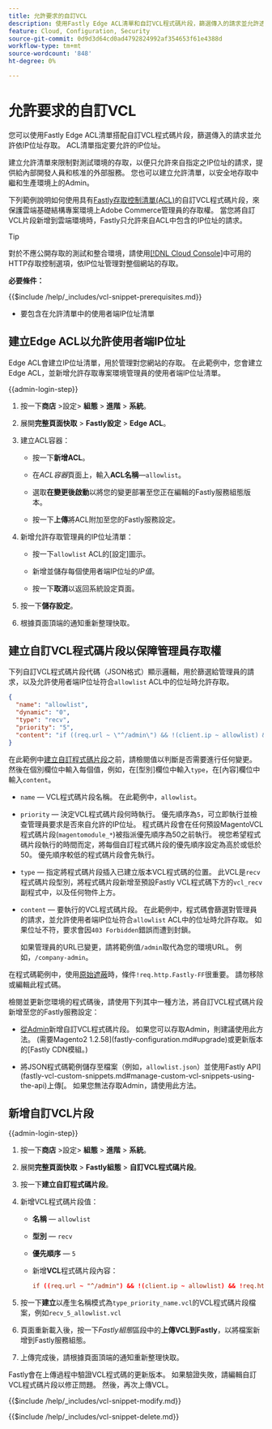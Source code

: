 ```yaml
---
title: 允許要求的自訂VCL
description: 使用Fastly Edge ACL清單和自訂VCL程式碼片段，篩選傳入的請求並允許透過IP位址存取Adobe Commerce網站。
feature: Cloud, Configuration, Security
source-git-commit: 0d9d3d64cd0ad4792824992af354653f61e4388d
workflow-type: tm+mt
source-wordcount: '848'
ht-degree: 0%

---
```


# 允許要求的自訂VCL

您可以使用Fastly Edge ACL清單搭配自訂VCL程式碼片段，篩選傳入的請求並允許依IP位址存取。 ACL清單指定要允許的IP位址。

建立允許清單來限制對測試環境的存取，以便只允許來自指定之IP位址的請求，提供給內部開發人員和核准的外部服務。 您也可以建立允許清單，以安全地存取中繼和生產環境上的Admin。

下列範例說明如何使用具有[Fastly存取控制清單(ACL)](https://docs.fastly.com/guides/access-control-lists/about-acls)的自訂VCL程式碼片段，來保護雲端基礎結構專案環境上Adobe Commerce管理員的存取權。 當您將自訂VCL片段新增到雲端環境時，Fastly只允許來自ACL中包含的IP位址的請求。

>[!TIP]
>
>對於不應公開存取的測試和整合環境，請使用[[!DNL Cloud Console]](../project/overview.md#access-the-project-web-interface)中可用的HTTP存取控制選項，依IP位址管理對整個網站的存取。

**必要條件：**


{{$include /help/_includes/vcl-snippet-prerequisites.md}}

- 要包含在允許清單中的使用者端IP位址清單

## 建立Edge ACL以允許使用者端IP位址

Edge ACL會建立IP位址清單，用於管理對您網站的存取。 在此範例中，您會建立Edge ACL，並新增允許存取專案環境管理員的使用者端IP位址清單。

{{admin-login-step}}

1. 按一下&#x200B;**商店** >設定> **組態** > **進階** > **系統**。

1. 展開&#x200B;**完整頁面快取** > **Fastly設定** > **Edge ACL**。

1. 建立ACL容器：

   - 按一下&#x200B;**新增ACL**。

   - 在&#x200B;*ACL容器*&#x200B;頁面上，輸入&#x200B;**ACL名稱**—`allowlist`。

   - 選取&#x200B;**在變更後啟動**&#x200B;以將您的變更部署至您正在編輯的Fastly服務組態版本。

   - 按一下&#x200B;**上傳**&#x200B;將ACL附加至您的Fastly服務設定。

1. 新增允許存取管理員的IP位址清單：

   - 按一下`allowlist` ACL的[設定]圖示。

   - 新增並儲存每個使用者端IP位址的&#x200B;*IP值*。

   - 按一下&#x200B;**取消**&#x200B;以返回系統設定頁面。

1. 按一下&#x200B;**儲存設定**。

1. 根據頁面頂端的通知重新整理快取。

## 建立自訂VCL程式碼片段以保障管理員存取權

下列自訂VCL程式碼片段代碼（JSON格式）顯示邏輯，用於篩選給管理員的請求，以及允許使用者端IP位址符合`allowlist` ACL中的位址時允許存取。

```json
{
  "name": "allowlist",
  "dynamic": "0",
  "type": "recv",
  "priority": "5",
  "content": "if ((req.url ~ \"^/admin\") && !(client.ip ~ allowlist) && !req.http.Fastly-FF) { error 403 \"Forbidden\"; }"
}
```

在此範例中[建立自訂程式碼片段](https://experienceleague.adobe.com/docs/commerce-on-cloud/user-guide/cdn/custom-vcl-snippets/fastly-vcl-allowlist.html#add-the-custom-vcl-snippet)之前，請檢閱值以判斷是否需要進行任何變更。 然後在個別欄位中輸入每個值，例如，在[型別]欄位中輸入`type`，在[內容]欄位中輸入`content`。

- `name` — VCL程式碼片段名稱。 在此範例中，`allowlist`。

- `priority` — 決定VCL程式碼片段何時執行。 優先順序為`5`，可立即執行並檢查管理員要求是否來自允許的IP位址。 程式碼片段會在任何預設MagentoVCL程式碼片段(`magentomodule_*`)被指派優先順序為50之前執行。 視您希望程式碼片段執行的時間而定，將每個自訂程式碼片段的優先順序設定為高於或低於50。 優先順序較低的程式碼片段會先執行。

- `type` — 指定將程式碼片段插入已建立版本VCL程式碼的位置。 此VCL是`recv`程式碼片段型別，將程式碼片段新增至預設Fastly VCL程式碼下方的`vcl_recv`副程式中，以及任何物件上方。

- `content` — 要執行的VCL程式碼片段。 在此範例中，程式碼會篩選對管理員的請求，並允許使用者端IP位址符合`allowlist` ACL中的位址時允許存取。 如果位址不符，要求會因`403 Forbidden`錯誤而遭到封鎖。

  如果管理員的URL已變更，請將範例值`/admin`取代為您的環境URL。 例如，`/company-admin`。

在程式碼範例中，使用[原始遮蔽](fastly-custom-cache-configuration.md#configure-back-ends-and-origin-shielding)時，條件`!req.http.Fastly-FF`很重要。 請勿移除或編輯此程式碼。

檢閱並更新您環境的程式碼後，請使用下列其中一種方法，將自訂VCL程式碼片段新增至您的Fastly服務設定：

- [從Admin](#add-the-custom-vcl-snippet)新增自訂VCL程式碼片段。 如果您可以存取Admin，則建議使用此方法。 (需要Magento2 1.2.58](fastly-configuration.md#upgrade)或更新版本的[Fastly CDN模組。)

- 將JSON程式碼範例儲存至檔案（例如，`allowlist.json`）並使用Fastly API](fastly-vcl-custom-snippets.md#manage-custom-vcl-snippets-using-the-api)上傳[。 如果您無法存取Admin，請使用此方法。

## 新增自訂VCL片段

{{admin-login-step}}

1. 按一下&#x200B;**商店** >設定> **組態** > **進階** > **系統**。

1. 展開&#x200B;**完整頁面快取** > **Fastly組態** > **自訂VCL程式碼片段**。

1. 按一下&#x200B;**建立自訂程式碼片段**。

1. 新增VCL程式碼片段值：

   - **名稱** — `allowlist`

   - **型別** — `recv`

   - **優先順序** — `5`

   - 新增&#x200B;**VCL**&#x200B;程式碼片段內容：

     ```conf
     if ((req.url ~ "^/admin") && !(client.ip ~ allowlist) && !req.http.Fastly-FF) { error 403 "Forbidden";}
     ```

1. 按一下&#x200B;**建立**&#x200B;以產生名稱模式為`type_priority_name.vcl`的VCL程式碼片段檔案，例如`recv_5_allowlist.vcl`

1. 頁面重新載入後，按一下&#x200B;*Fastly組態*&#x200B;區段中的&#x200B;**上傳VCL到Fastly**，以將檔案新增到Fastly服務組態。

1. 上傳完成後，請根據頁面頂端的通知重新整理快取。

Fastly會在上傳過程中驗證VCL程式碼的更新版本。 如果驗證失敗，請編輯自訂VCL程式碼片段以修正問題。 然後，再次上傳VCL。

{{$include /help/_includes/vcl-snippet-modify.md}}

{{$include /help/_includes/vcl-snippet-delete.md}}
